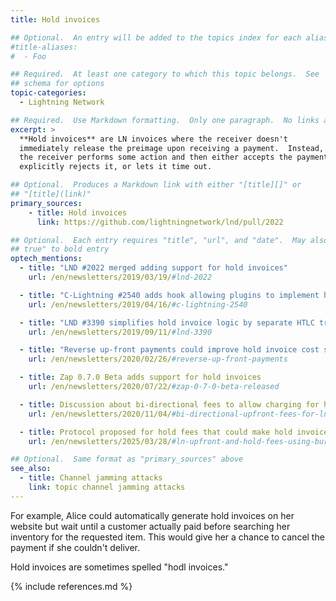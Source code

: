 ```yaml
---
title: Hold invoices

## Optional.  An entry will be added to the topics index for each alias
#title-aliases:
#  - Foo

## Required.  At least one category to which this topic belongs.  See
## schema for options
topic-categories:
  - Lightning Network

## Required.  Use Markdown formatting.  Only one paragraph.  No links allowed.
excerpt: >
  **Hold invoices** are LN invoices where the receiver doesn't
  immediately release the preimage upon receiving a payment.  Instead,
  the receiver performs some action and then either accepts the payment,
  explicitly rejects it, or lets it time out.

## Optional.  Produces a Markdown link with either "[title][]" or
## "[title](link)"
primary_sources:
    - title: Hold invoices
      link: https://github.com/lightningnetwork/lnd/pull/2022

## Optional.  Each entry requires "title", "url", and "date".  May also use "feature:
## true" to bold entry
optech_mentions:
  - title: "LND #2022 merged adding support for hold invoices"
    url: /en/newsletters/2019/03/19/#lnd-2022

  - title: "C-Lightning #2540 adds hook allowing plugins to implement hold invoices"
    url: /en/newsletters/2019/04/16/#c-lightning-2540

  - title: "LND #3390 simplifies hold invoice logic by separate HTLC tracking"
    url: /en/newsletters/2019/09/11/#lnd-3390

  - title: "Reverse up-front payments could improve hold invoice cost spreading"
    url: /en/newsletters/2020/02/26/#reverse-up-front-payments

  - title: Zap 0.7.0 Beta adds support for hold invoices
    url: /en/newsletters/2020/07/22/#zap-0-7-0-beta-released

  - title: Discussion about bi-directional fees to allow charging for hold invoices
    url: /en/newsletters/2020/11/04/#bi-directional-upfront-fees-for-ln

  - title: Protocol proposed for hold fees that could make hold invoices sustainable
    url: /en/newsletters/2025/03/28/#ln-upfront-and-hold-fees-using-burnable-outputs

## Optional.  Same format as "primary_sources" above
see_also:
  - title: Channel jamming attacks
    link: topic channel jamming attacks
---
```

For example, Alice could automatically generate hold invoices on her
website but wait until a customer actually paid before searching her
inventory for the requested item.  This would give her a chance to
cancel the payment if she couldn't deliver.

Hold invoices are sometimes spelled "hodl invoices."

{% include references.md %}
